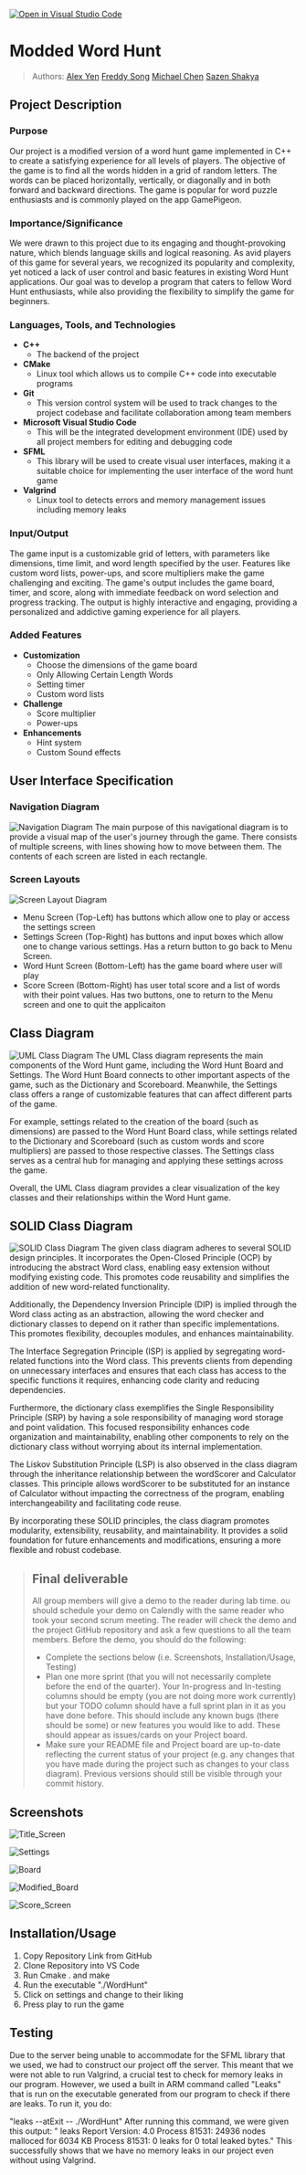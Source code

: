 [![Open in Visual Studio Code](https://classroom.github.com/assets/open-in-vscode-718a45dd9cf7e7f842a935f5ebbe5719a5e09af4491e668f4dbf3b35d5cca122.svg)](https://classroom.github.com/online_ide?assignment_repo_id=10951477&assignment_repo_type=AssignmentRepo)

# Modded Word Hunt

> Authors: [Alex Yen](https://github.com/Alexyen04) [Freddy Song](https://github.com/MrFrooty) [Michael Chen](https://github.com/mchen04) [Sazen Shakya](https://github.com/sshakya03)

## Project Description
### Purpose
Our project is a modified version of a word hunt game implemented in C++ to create a satisfying experience for all levels of players. The objective of the game is to find all the words hidden in a grid of random letters. The words can be placed horizontally, vertically, or diagonally and in both forward and backward directions. The game is popular for word puzzle enthusiasts and is commonly played on the app GamePigeon. 

### Importance/Significance
We were drawn to this project due to its engaging and thought-provoking nature, which blends language skills and logical reasoning. As avid players of this game for several years, we recognized its popularity and complexity, yet noticed a lack of user control and basic features in existing Word Hunt applications. Our goal was to develop a program that caters to fellow Word Hunt enthusiasts, while also providing the flexibility to simplify the game for beginners.

### Languages, Tools, and Technologies
* **C++**
   * The backend of the project
* **CMake**
   * Linux tool which allows us to compile C++ code into executable programs 
* **Git**
   * This version control system will be used to track changes to the project codebase and facilitate collaboration among team members
* **Microsoft Visual Studio Code**
   * This will be the integrated development environment (IDE) used by all project members for editing and debugging code
* **SFML**
   * This library will be used to create visual user interfaces, making it a suitable choice for implementing the user interface of the word hunt game
* **Valgrind**
   * Linux tool to detects errors and memory management issues including memory leaks

### Input/Output
The game input is a customizable grid of letters, with parameters like dimensions, time limit, and word length specified by the user. Features like custom word lists, power-ups, and score multipliers make the game challenging and exciting. The game's output includes the game board, timer, and score, along with immediate feedback on word selection and progress tracking. The output is highly interactive and engaging, providing a personalized and addictive gaming experience for all players.

### Added Features
* **Customization**
    * Choose the dimensions of the game board
    * Only Allowing Certain Length Words
    * Setting timer
    * Custom word lists
* **Challenge**
    * Score multiplier
    * Power-ups
* **Enhancements**
    * Hint system
    * Custom Sound effects

## User Interface Specification

### Navigation Diagram
![Navigation Diagram](https://github.com/cs100/final-project-fsong009-mchen356-ayen019-sshak015/blob/master/Images/Navigation_Diagram.jpeg)
The main purpose of this navigational diagram is to provide a visual map of the user's journey through the game. There consists of multiple screens, with lines showing how to move between them. The contents of each screen are listed in each rectangle. 

### Screen Layouts
![Screen Layout Diagram](https://github.com/cs100/final-project-fsong009-mchen356-ayen019-sshak015/blob/9c7fb67238540d7e6033ec9ce54fd0e0f603e365/SCREEN_LAYOUT.png)
* Menu Screen (Top-Left) has buttons which allow one to play or access the settings screen
* Settings Screen (Top-Right) has buttons and input boxes which allow one to change various settings. Has a return button to go back to Menu Screen.
* Word Hunt Screen (Bottom-Left) has the game board where user will play
* Score Screen (Bottom-Right) has user total score and a list of words with their point values. Has two buttons, one to return to the Menu screen and one to quit the applicaiton


## Class Diagram
![UML Class Diagram](https://github.com/cs100/final-project-fsong009-mchen356-ayen019-sshak015/blob/9d57500334373082892e32a1b3661abc9e8ec1ea/UML_DIAGRAM.png)
The UML Class diagram represents the main components of the Word Hunt game, including the Word Hunt Board and Settings. The Word Hunt Board connects to other important aspects of the game, such as the Dictionary and Scoreboard. Meanwhile, the Settings class offers a range of customizable features that can affect different parts of the game.

For example, settings related to the creation of the board (such as dimensions) are passed to the Word Hunt Board class, while settings related to the Dictionary and Scoreboard (such as custom words and score multipliers) are passed to those respective classes. The Settings class serves as a central hub for managing and applying these settings across the game.

Overall, the UML Class diagram provides a clear visualization of the key classes and their relationships within the Word Hunt game.

## SOLID Class Diagram
![SOLID Class Diagram](https://github.com/cs100/final-project-fsong009-mchen356-ayen019-sshak015/blob/master/Images/SOLID_diagram2.png)
The given class diagram adheres to several SOLID design principles. It incorporates the Open-Closed Principle (OCP) by introducing the abstract Word class, enabling easy extension without modifying existing code. This promotes code reusability and simplifies the addition of new word-related functionality.

Additionally, the Dependency Inversion Principle (DIP) is implied through the Word class acting as an abstraction, allowing the word checker and dictionary classes to depend on it rather than specific implementations. This promotes flexibility, decouples modules, and enhances maintainability.

The Interface Segregation Principle (ISP) is applied by segregating word-related functions into the Word class. This prevents clients from depending on unnecessary interfaces and ensures that each class has access to the specific functions it requires, enhancing code clarity and reducing dependencies.

Furthermore, the dictionary class exemplifies the Single Responsibility Principle (SRP) by having a sole responsibility of managing word storage and point validation. This focused responsibility enhances code organization and maintainability, enabling other components to rely on the dictionary class without worrying about its internal implementation.

The Liskov Substitution Principle (LSP) is also observed in the class diagram through the inheritance relationship between the wordScorer and Calculator classes. This principle allows wordScorer to be substituted for an instance of Calculator without impacting the correctness of the program, enabling interchangeability and facilitating code reuse.

By incorporating these SOLID principles, the class diagram promotes modularity, extensibility, reusability, and maintainability. It provides a solid foundation for future enhancements and modifications, ensuring a more flexible and robust codebase.
 
 > ## Final deliverable
 > All group members will give a demo to the reader during lab time. ou should schedule your demo on Calendly with the same reader who took your second scrum meeting. The reader will check the demo and the project GitHub repository and ask a few questions to all the team members. 
 > Before the demo, you should do the following:
 > * Complete the sections below (i.e. Screenshots, Installation/Usage, Testing)
 > * Plan one more sprint (that you will not necessarily complete before the end of the quarter). Your In-progress and In-testing columns should be empty (you are not doing more work currently) but your TODO column should have a full sprint plan in it as you have done before. This should include any known bugs (there should be some) or new features you would like to add. These should appear as issues/cards on your Project board.
 > * Make sure your README file and Project board are up-to-date reflecting the current status of your project (e.g. any changes that you have made during the project such as changes to your class diagram). Previous versions should still be visible through your commit history. 
 
 ## Screenshots
 ![Title_Screen](https://github.com/cs100/final-project-fsong009-mchen356-ayen019-sshak015/blob/master/Images/TitleScreen.png)
 
 ![Settings](https://github.com/cs100/final-project-fsong009-mchen356-ayen019-sshak015/blob/master/Images/Settings.png)
 
 ![Board](https://github.com/cs100/final-project-fsong009-mchen356-ayen019-sshak015/blob/master/Images/Board.png)
 
 ![Modified_Board](https://github.com/cs100/final-project-fsong009-mchen356-ayen019-sshak015/blob/master/Images/ModifiedBoard.png)
 
 ![Score_Screen](https://github.com/cs100/final-project-fsong009-mchen356-ayen019-sshak015/blob/master/Images/ScoreScreen.png) 

 ## Installation/Usage
 1. Copy Repository Link from GitHub
 2. Clone Repository into VS Code
 3. Run Cmake . and make
 4. Run the executable "./WordHunt"
 5. Click on settings and change to their liking
 6. Press play to run the game
 ## Testing
 Due to the server being unable to accommodate for the SFML library that we used, we had to construct our project off the server. This meant that we were not able to run Valgrind, a crucial test to check for memory leaks in our program. However, we used a built in ARM command called "Leaks" that is run on the executable generated from our program to check if there are leaks. To run it, you do:
 
  "leaks --atExit -- ./WordHunt"
  After running this command, we were given this output:
  " leaks Report Version: 4.0
    Process 81531: 24936 nodes malloced for 6034 KB
    Process 81531: 0 leaks for 0 total leaked bytes."
This successfully shows that we have no memory leaks in our project even without using Valgrind.
 
